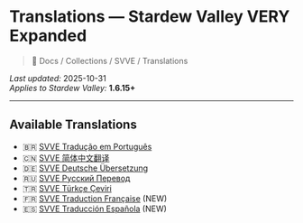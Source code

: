 # Translations — Stardew Valley VERY Expanded

> 📂 Docs / Collections / SVVE / Translations

*Last updated:* 2025-10-31  
*Applies to Stardew Valley:* **1.6.15+**

---

## Available Translations

- 🇧🇷 [SVVE Tradução em Português](https://next.nexusmods.com/stardewvalley/collections/z4w11e)
- 🇨🇳 [SVVE 简体中文翻译](https://next.nexusmods.com/stardewvalley/collections/c8qj0l)
- 🇩🇪 [SVVE Deutsche Übersetzung](https://next.nexusmods.com/stardewvalley/collections/ibljbd)
- 🇷🇺 [SVVE Русский Перевод](https://next.nexusmods.com/stardewvalley/collections/igivdc)
- 🇹🇷 [SVVE Türkçe Çeviri](https://next.nexusmods.com/stardewvalley/collections/xzebcw)
- 🇫🇷 [SVVE Traduction Française](https://www.nexusmods.com/games/stardewvalley/collections/ihzrxq/) (NEW)
- 🇪🇸 [SVVE Traducción Española](https://www.nexusmods.com/games/stardewvalley/collections/z7vzyt/) (NEW)
